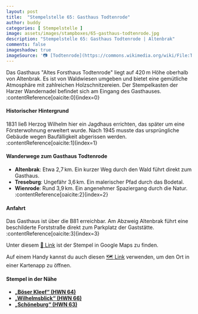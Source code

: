 ```yaml
---
layout: post
title:  "Stempelstelle 65: Gasthaus Todtenrode"
author: buddy
categories: [ Stempelstelle ]
image: assets/images/stampboxes/65-gasthaus-todtenrode.jpg
description: "Stempelstelle 65: Gasthaus Todtenrode | Altenbrak"
comments: false
imageshadow: true
imageSource: '📷 [Todtenrode](https://commons.wikimedia.org/wiki/File:Todtenrode.jpg) von <a href="//commons.wikimedia.org/wiki/User:B.Thomas95" title="User:B.Thomas95">Thomas Binder</a> unter Lizenz [CC BY-SA 4.0](https://creativecommons.org/licenses/by-sa/4.0)'
---
```


Das Gasthaus "Altes Forsthaus Todtenrode" liegt auf 420 m Höhe oberhalb von Altenbrak. Es ist von Waldwiesen umgeben und bietet eine gemütliche Atmosphäre mit zahlreichen Holzschnitzereien. Der Stempelkasten der Harzer Wandernadel befindet sich am Eingang des Gasthauses. :contentReference[oaicite:0]{index=0}

#### Historischer Hintergrund

1831 ließ Herzog Wilhelm hier ein Jagdhaus errichten, das später um eine Försterwohnung erweitert wurde. Nach 1945 musste das ursprüngliche Gebäude wegen Baufälligkeit abgerissen werden. :contentReference[oaicite:1]{index=1}

#### Wanderwege zum Gasthaus Todtenrode

- **Altenbrak**: Etwa 2,7 km. Ein kurzer Weg durch den Wald führt direkt zum Gasthaus.
- **Treseburg**: Ungefähr 3,6 km. Ein malerischer Pfad durch das Bodetal.
- **Wienrode**: Rund 3,9 km. Ein angenehmer Spaziergang durch die Natur. :contentReference[oaicite:2]{index=2}

#### Anfahrt

Das Gasthaus ist über die B81 erreichbar. Am Abzweig Altenbrak führt eine beschilderte Forststraße direkt zum Parkplatz der Gaststätte. :contentReference[oaicite:3]{index=3}

Unter diesem [📍 Link](https://www.google.com/maps/dir/?api=1&origin=&destination=51.73703%2C%2010.95567) ist der Stempel in Google Maps zu finden.

<div class="android-only">
  Auf einem Handy kannst du auch diesen 
  <a href="geo:51.73703,10.95567">🗺️ Link</a> 
  verwenden, um den Ort in einer Kartenapp zu öffnen.
  <p></p>
</div>

#### Stempel in der Nähe

- [**„Böser Kleef“ (HWN 64)**](/stempelstelle-64-boeser-kleef)
- [**„Wilhelmsblick“ (HWN 66)**](/stempelstelle-66-wilhelmsblick)
- [**„Schöneburg“ (HWN 63)**](/stempelstelle-63-schoenburg)
